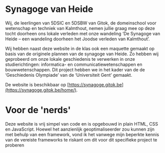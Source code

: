# Synagoge van Heide

Wij, de leerlingen van 5DSIC en 5DSBW van Gitok, de domeinschool voor wetenschap en
techniek van Kalmthout, nemen jullie graag mee op deze tocht doorheen ons lokale verleden met onze wandeling ‘De
Synagoge van Heide – een wandeling doorheen het Joodse verleden van Kalmthout’.

Wij hebben naast deze website in de klas ook een maquette gemaakt op basis van de originele plannen van de synagoge van
Heide. Zo hebben wij geprobeerd om onze lokale geschiedenis te verwerken in onze studierichtingen: informatica- en
communicatiewetenschappen en bouwwetenschappen. Dit project hebben we in het
kader van de de ‘Geschiedenis Olympiade’ van de ‘Universiteit Gent’ gemaakt.

De website is beschikbaar op [https://synagoge.gitok.be](https://synagoge.gitok.be/home/).

# Voor de 'nerds'

Deze website is vrij simpel van code en is opgebouwd in plain HTML, CSS en JavaScript. 
Hoewel het aanzienlijk geoptimaliseerder zou kunnen zijn met behulp van een framework, vond ik het vanwege mijn beperkte kennis van de vereiste frameworks te riskant om dit voor dit specifieke project te proberen
